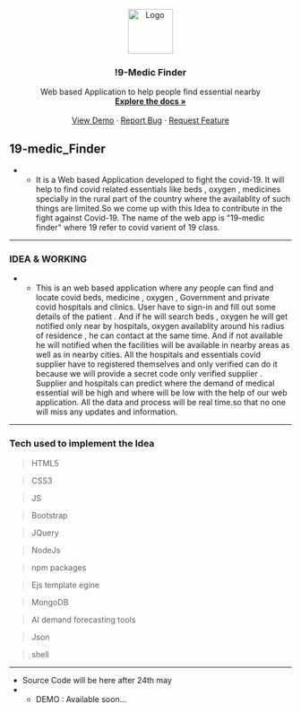 <!-- PROJECT LOGO -->
<p align="center">
  <a href="#">
    <img src="https://preview.pixlr.com/images/800wm/14558/1/14558100127.jpg" alt="Logo" width="80" height="80">
  </a>

  <h3 align="center">!9-Medic Finder</h3>

  <p align="center">
    Web based Application to help people find essential nearby
    <br />
    <a href="#"><strong>Explore the docs »</strong></a>
    <br />
    <br />
    <a href="#">View Demo</a>
    ·
    <a href="#">Report Bug</a>
    ·
    <a href="#">Request Feature</a>
  </p>
</p>

## 19-medic_Finder
* * It is a Web based Application developed to fight the covid-19. It will help to find covid related essentials like beds , oxygen , medicines specially in the rural part of the country where the availablity of such things are limited.So we come up with this Idea to contribute in the fight against Covid-19. The name of the web app is "19-medic finder"  where 19 refer to covid varient of 19 class.
----
### IDEA & WORKING
* * This is an web based application where any people can find and locate covid beds, medicine , oxygen , Government and private covid hospitals and clinics. User have to sign-in and fill out some details of the patient . And if he will search beds , oxygen he will get notified only near by hospitals, oxygen availablity around his radius of residence , he can contact at the same time. And if not available he will notified when the facilities will be available in nearby areas as well as in nearby cities.
All the hospitals and essentials covid supplier have to registered themselves and only verified can do it because we will provide a secret code only verified supplier . Supplier and hospitals can predict where the demand of medical essential will be high and where will be low with the help of our web application. All the data and process will be real time.so that no one will miss any updates and information.

---
### Tech used to implement the Idea
> HTML5

> CSS3

> JS

> Bootstrap

> JQuery

> NodeJs

> npm packages

> Ejs template egine

> MongoDB 

> AI demand forecasting tools

> Json

> shell

---


* Source Code will be here after 24th may
*  * DEMO : Available soon...
